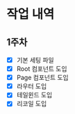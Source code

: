 # 작업 내역

## 1주차
- [x] 기본 세팅 파일
- [x] Root 컴포넌트 도입
- [x] Page 컴포넌트 도입
- [x] 라우터 도입
- [x] 테일윈드 도입
- [x] 리코일 도입